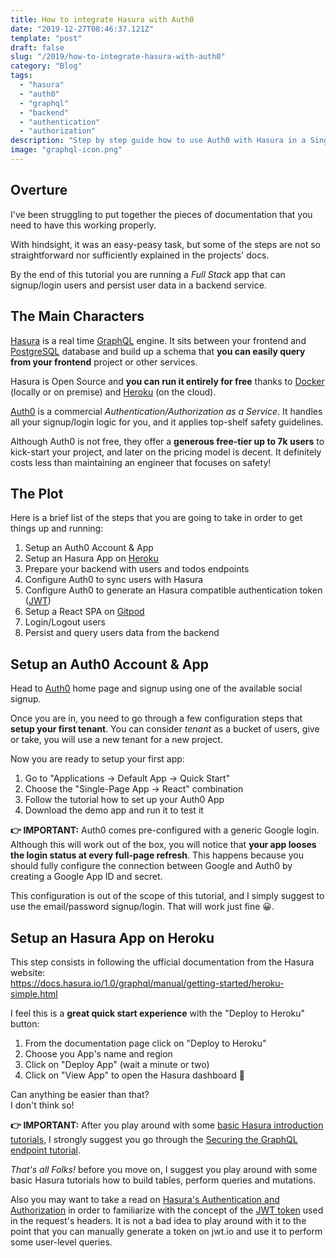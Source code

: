 ```yaml
---
title: How to integrate Hasura with Auth0
date: "2019-12-27T08:46:37.121Z"
template: "post"
draft: false
slug: "/2019/how-to-integrate-hasura-with-auth0"
category: "Blog"
tags:
  - "hasura"
  - "auth0"
  - "graphql"
  - "backend"
  - "authentication"
  - "authorization"
description: "Step by step guide how to use Auth0 with Hasura in a Single Page App bootstrapped with Create React App."
image: "graphql-icon.png"
---
```


## Overture

I've been struggling to put together the pieces of documentation that you need to have this working properly.

With hindsight, it was an easy-peasy task, but some of the steps are not so straightforward nor sufficiently explained 
in the projects' docs.

By the end of this tutorial you are running a _Full Stack_ app that can signup/login users and persist
user data in a backend service.

## The Main Characters

[Hasura][hasura] is a real time [GraphQL][gql] engine. It sits between your frontend and [PostgreSQL][pg] database 
and build up a schema that **you can easily query from your frontend** project or other services.

Hasura is Open Source and **you can run it entirely for free** thanks to [Docker][docker] (locally
or on premise) and [Heroku][heroku] (on the cloud).

[Auth0][auth0] is a commercial _Authentication/Authorization as a Service_. It handles all your signup/login
logic for you, and it applies top-shelf safety guidelines.

Although Auth0 is not free, they offer a **generous free-tier up to 7k users** to kick-start your project, and later
on the pricing model is decent. It definitely costs less than maintaining an engineer that focuses on safety!

## The Plot

Here is a brief list of the steps that you are going to take in order to get things up and running:

1. Setup an Auth0 Account & App
2. Setup an Hasura App on [Heroku][heroku]
3. Prepare your backend with users and todos endpoints
4. Configure Auth0 to sync users with Hasura
5. Configure Auth0 to generate an Hasura compatible authentication token ([JWT][jwt])
6. Setup a React SPA on [Gitpod][gitpod]
7. Login/Logout users
8. Persist and query users data from the backend

## Setup an Auth0 Account & App

Head to [Auth0][auth0] home page and signup using one of the available social signup. 

Once you are in, you need to go through a few configuration steps that **setup your first tenant**.
You can consider _tenant_ as a bucket of users, give or take, you will use a new tenant for a new project.

Now you are ready to setup your first app:

1. Go to "Applications -> Default App -> Quick Start"
2. Choose the "Single-Page App -> React" combination
3. Follow the tutorial how to set up your Auth0 App
4. Download the demo app and run it to test it

**👉 IMPORTANT:** Auth0 comes pre-configured with a generic Google login. Although this will work out of the box,
you will notice that **your app looses the login status at every full-page refresh**. This happens because you 
should fully configure the connection between Google and Auth0 by creating a Google App ID and secret. 

This configuration is out of the scope of this tutorial, and I simply suggest to use the email/password signup/login.
That will work just fine 😀.

## Setup an Hasura App on Heroku

This step consists in following the ufficial documentation from the Hasura website:  
https://docs.hasura.io/1.0/graphql/manual/getting-started/heroku-simple.html

I feel this is a **great quick start experience** with the "Deploy to Heroku" button:

1. From the documentation page click on "Deploy to Heroku"
2. Choose you App's name and region
3. Click on "Deploy App" (wait a minute or two)
4. Click on "View App" to open the Hasura dashboard 🤪

Can anything be easier than that?  
I don't think so!

**👉 IMPORTANT:** After you play around with some [basic Hasura introduction tutorials][hasura-basics], I strongly suggest you go through the
[Securing the GraphQL endpoint tutorial][hasura-secret].

_That's all Folks!_ before you move on, I suggest you play around with some basic Hasura tutorials how to build
tables, perform queries and mutations. 

Also you may want to take a read on [Hasura's Authentication and Authorization][hasura-auth] in order to familiarize
with the concept of the [JWT token][jwt] used in the request's headers. It is not a bad idea to play around with 
it to the point that you can manually generate a token on jwt.io and use it to perform some user-level queries.


[hasura]: https://hasura.io "Real Time GraphQL Engine"
[gql]: https://graphql.org "GraphQL"
[pg]: https://www.postgresql.org "PostgreSQL"
[auth0]: https://auth0.com "Authentication Authorization as a Service"
[docker]: https://docker.com "Docker Container Runner"
[heroku]: https://heroku.com "Cloud Application Platform"
[gitpod]: https://gitpod.io "Cloud IDE"
[jwt]: https://jwt.io "JSON Web Token"
[hasura-basics]: https://docs.hasura.io/1.0/graphql/manual/getting-started/first-graphql-query.html
[hasura-secret]: https://docs.hasura.io/1.0/graphql/manual/deployment/heroku/securing-graphql-endpoint.html
[hasura-auth]: https://docs.hasura.io/1.0/graphql/manual/auth/index.html
